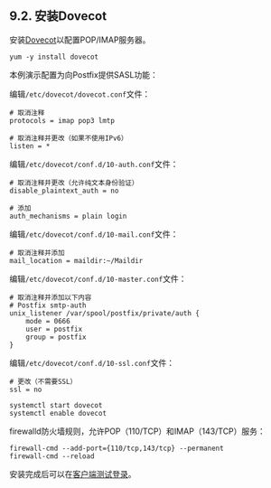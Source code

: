 ## 9.2. 安装Dovecot

安装[Dovecot](http://www.dovecot.org/)以配置POP/IMAP服务器。

`yum -y install dovecot`

本例演示配置为向Postfix提供SASL功能：

编辑`/etc/dovecot/dovecot.conf`文件：

```
# 取消注释
protocols = imap pop3 lmtp

# 取消注释并更改（如果不使用IPv6）
listen = *
```

编辑`/etc/dovecot/conf.d/10-auth.conf`文件：

```
# 取消注释并更改（允许纯文本身份验证）
disable_plaintext_auth = no

# 添加
auth_mechanisms = plain login
```

编辑`/etc/dovecot/conf.d/10-mail.conf`文件：

```
# 取消注释并添加
mail_location = maildir:~/Maildir
```

编辑`/etc/dovecot/conf.d/10-master.conf`文件：

```
# 取消注释并添加以下内容
# Postfix smtp-auth
unix_listener /var/spool/postfix/private/auth {
    mode = 0666
    user = postfix 
    group = postfix 
}
```

编辑`/etc/dovecot/conf.d/10-ssl.conf`文件：

```
# 更改（不需要SSL）
ssl = no
```

```
systemctl start dovecot
systemctl enable dovecot
```

firewalld防火墙规则，允许POP（110/TCP）和IMAP（143/TCP）服务：

```
firewall-cmd --add-port={110/tcp,143/tcp} --permanent
firewall-cmd --reload
```

安装完成后可以在[客户端测试登录](https://www.server-world.info/en/note?os=CentOS_7&p=mail&f=3)。
